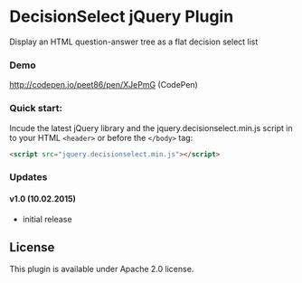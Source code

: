 # DecisionSelect jQuery Plugin
Display an HTML question-answer tree as a flat decision select list

### Demo
http://codepen.io/peet86/pen/XJePmG (CodePen)

### Quick start: 
Incude the latest jQuery library and the jquery.decisionselect.min.js script in to your HTML `<header>` or before the `</body>` tag:
```html
<script src="jquery.decisionselect.min.js"></script>
```

### Updates

#### v1.0 (10.02.2015)
- initial release

## License
This plugin is available under Apache 2.0 license.
